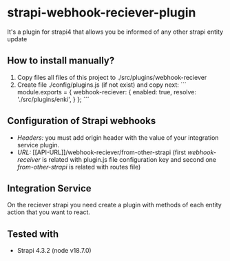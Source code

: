 # strapi-webhook-reciever-plugin
It's a plugin for strapi4 that allows you be informed of any other strapi entity update

## How to install manually?
1. Copy files all files of this project to ./src/plugins/webhook-reciever
2. Create file ./config/plugins.js (if not exist) and copy next:
´´´
module.exports = {
    webhook-reciever: {
      enabled: true,
      resolve: './src/plugins/enki',
    }
  };
´´´

## Configuration of Strapi webhooks
* *Headers:* you must add origin header with the value of your integration service plugin.
* *URL:* [[API-URL]]/webhook-reciever/from-other-strapi (first *webhook-receiver* is related with plugin.js file configuration key and second one *from-other-strapi* is related with routes file)

## Integration Service
On the reciever strapi you need create a plugin with methods of each entity action that you want to react.

## Tested with
* Strapi 4.3.2 (node v18.7.0)  
